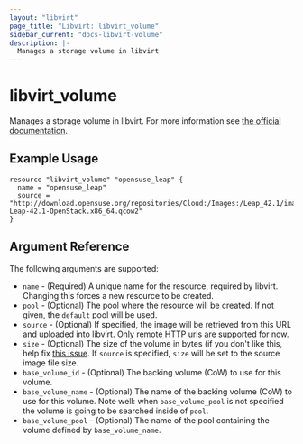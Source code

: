 ```yaml
---
layout: "libvirt"
page_title: "Libvirt: libvirt_volume"
sidebar_current: "docs-libvirt-volume"
description: |-
  Manages a storage volume in libvirt
---
```


# libvirt\_volume

Manages a storage volume in libvirt. For more information see
[the official documentation](https://libvirt.org/formatstorage.html).

## Example Usage

```
resource "libvirt_volume" "opensuse_leap" {
  name = "opensuse_leap"
  source = "http://download.opensuse.org/repositories/Cloud:/Images:/Leap_42.1/images/openSUSE-Leap-42.1-OpenStack.x86_64.qcow2"
}

```

## Argument Reference

The following arguments are supported:

* `name` - (Required) A unique name for the resource, required by libvirt.
   Changing this forces a new resource to be created.
* `pool` - (Optional) The pool where the resource will be created.
   If not given, the `default` pool will be used.
* `source` - (Optional) If specified, the image will be retrieved from this URL and uploaded into
   libvirt. Only remote HTTP urls are supported for now.
* `size` - (Optional) The size of the volume in bytes (if you don't like this, help fix [this issue](https://github.com/hashicorp/terraform/issues/3287).
   If `source` is specified, `size` will be set to the source image file size.
* `base_volume_id` - (Optional) The backing volume (CoW) to use for this volume.
* `base_volume_name` - (Optional) The name of the backing volume (CoW) to use for this volume. Note well: when `base_volume_pool` is not specified the volume is going to be searched inside of `pool`.
* `base_volume_pool` - (Optional) The name of the pool containing the volume defined by `base_volume_name`.
